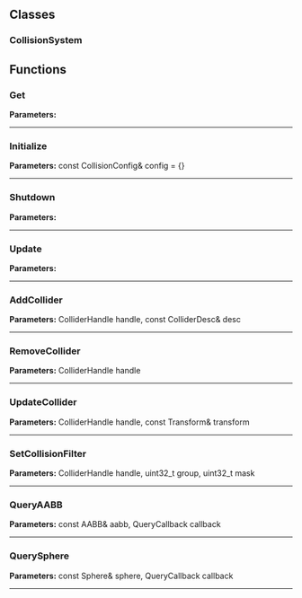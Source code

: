 
## Classes

### CollisionSystem




## Functions

### Get



**Parameters:** 

---

### Initialize



**Parameters:** const CollisionConfig& config = {}

---

### Shutdown



**Parameters:** 

---

### Update



**Parameters:** 

---

### AddCollider



**Parameters:** ColliderHandle handle, const ColliderDesc& desc

---

### RemoveCollider



**Parameters:** ColliderHandle handle

---

### UpdateCollider



**Parameters:** ColliderHandle handle, const Transform& transform

---

### SetCollisionFilter



**Parameters:** ColliderHandle handle, uint32_t group, uint32_t mask

---

### QueryAABB



**Parameters:** const AABB& aabb, QueryCallback callback

---

### QuerySphere



**Parameters:** const Sphere& sphere, QueryCallback callback

---
